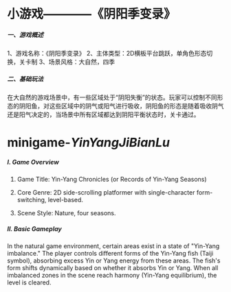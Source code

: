 # 小游戏————《阴阳季变录》

##### 一、游戏概述
1、游戏名称：《阴阳季变录》
2、主体类型：2D横板平台跳跃，单角色形态切换，关卡制
3、场景风格：大自然，四季
##### 二、基础玩法
在大自然的游戏场景中，有一些区域处于“阴阳失衡”的状态。玩家可以控制不同形态的阴阳鱼，对这些区域中的阴气或阳气进行吸收，阴阳鱼的形态是随着吸收阴气还是阳气决定的，当场景中所有区域都达到阴阳平衡状态时，关卡通过。

# minigame-*YinYangJiBianLu*

##### I. Game Overview
1. Game Title: Yin-Yang Chronicles (or Records of Yin-Yang Seasons)

2. Core Genre: 2D side-scrolling platformer with single-character form-switching, level-based.

3. Scene Style: Nature, four seasons.

##### II. Basic Gameplay
In the natural game environment, certain areas exist in a state of "Yin-Yang imbalance." The player controls different forms of the Yin-Yang fish (Taiji symbol), absorbing excess Yin or Yang energy from these areas. The fish's form shifts dynamically based on whether it absorbs Yin or Yang. When all imbalanced zones in the scene reach harmony (Yin-Yang equilibrium), the level is cleared.